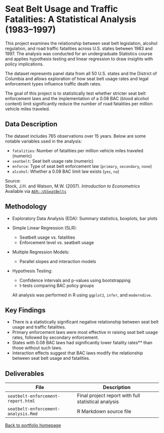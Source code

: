 # Seat Belt Usage and Traffic Fatalities: A Statistical Analysis (1983–1997)

This project examines the relationship between seat belt legislation, alcohol regulation, and road traffic fatalities across U.S. states between 1983 and 1997. The analysis was conducted for an undergraduate Statistics course and applies hypothesis testing and linear regression to draw insights with policy implications.

The dataset represents panel data from all 50 U.S. states and the District of Columbia and allows exploration of how seat belt usage rates and legal enforcement types influence traffic death rates.

The goal of this project is to statistically test whether stricter seat belt enforcement laws and the implementation of a 0.08 BAC (blood alcohol content) limit significantly reduce the number of road fatalities per million vehicle miles traveled.


## Data Description

The dataset includes 765 observations over 15 years. Below are some notable variables used in the analysis:

- `fatalities`: Number of fatalities per million vehicle miles traveled (numeric)
- `seatbelt`: Seat belt usage rate (numeric)
- `enforce`: Type of seat belt enforcement law (`primary`, `secondary`, `none`)
- `alcohol`: Whether a 0.08 BAC limit law exists (`yes`, `no`)

Source:  
Stock, J.H. and Watson, M.W. (2007). *Introduction to Econometrics*  
Available via [`AER::USSeatBelts`](https://rdrr.io/cran/AER/man/USSeatBelts.html)


## Methodology

- Exploratory Data Analysis (EDA): Summary statistics, boxplots, bar plots
- Simple Linear Regression (SLR):
  - Seatbelt usage vs. fatalities
  - Enforcement level vs. seatbelt usage
- Multiple Regression Models:
  - Parallel slopes and interaction models
- Hypothesis Testing:
  - Confidence intervals and p-values using bootstrapping
  - t-tests comparing BAC policy groups

  All analysis was performed in R using `ggplot2`, `infer`, and `moderndive`.


## Key Findings

- There is a statistically significant negative relationship between seat belt usage and traffic fatalities.
- Primary enforcement laws were most effective in raising seat belt usage rates, followed by secondary enforcement.
- States with 0.08 BAC laws had significantly lower fatality rates** than those without such laws.
- Interaction effects suggest that BAC laws modify the relationship between seat belt usage and fatalities.


## Deliverables

| File | Description |
|------|-------------|
| `seatbelt-enforcement-report.html` | Final project report with full statistical analysis |
| `seatbelt-enforcement-analysis.Rmd` | R Markdown source file |

[Back to portfolio homepage](../README.md)

